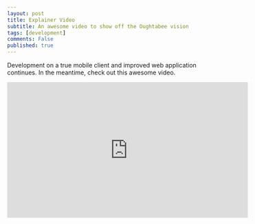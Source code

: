 ```yaml
---
layout: post
title: Explainer Video
subtitle: An awesome video to show off the Oughtabee vision
tags: [development]
comments: False
published: true
---
```


Development on a true mobile client and improved web application continues.  In the meantime,
check out this awesome video.


<iframe width="560" height="315" src="https://www.youtube.com/embed/ADo8250mm4Y" frameborder="0" allow="accelerometer; autoplay; encrypted-media; gyroscope; picture-in-picture" allowfullscreen></iframe>
